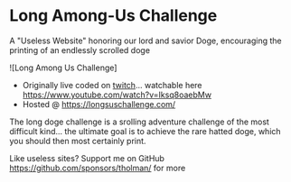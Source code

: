 # Long Among-Us Challenge
A "Useless Website" honoring our lord and savior Doge, encouraging the printing of an endlessly scrolled doge

![Long Among Us Challenge]

- Originally live coded on [twitch](https://www.twitch.tv/timbuildsuselesswebsites)... watchable here https://www.youtube.com/watch?v=Iksq8oaebMw
- Hosted @ https://longsuschallenge.com/

The long doge challenge is a srolling adventure challenge of the most difficult kind... the ultimate goal is to achieve the rare hatted doge, which you should then most certainly print.

Like useless sites? Support me on GitHub https://github.com/sponsors/tholman/ for more
